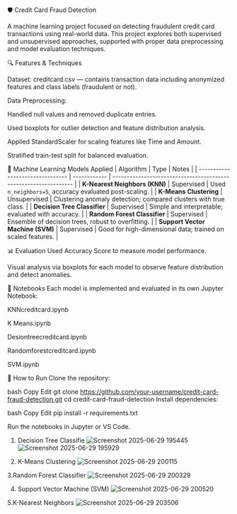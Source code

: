 🛡️ Credit Card Fraud Detection

A machine learning project focused on detecting fraudulent credit card transactions using real-world data. This project explores both supervised and unsupervised approaches, supported with proper data preprocessing and model evaluation techniques.

🔍 Features & Techniques

Dataset: creditcard.csv — contains transaction data including anonymized features and class labels (fraudulent or not).

Data Preprocessing:

Handled null values and removed duplicate entries.

Used boxplots for outlier detection and feature distribution analysis.

Applied StandardScaler for scaling features like Time and Amount.

Stratified train-test split for balanced evaluation.

🤖 Machine Learning Models Applied
| Algorithm                        | Type         | Notes                                                            |
| -------------------------------- | ------------ | ---------------------------------------------------------------- |
| **K-Nearest Neighbors (KNN)**    | Supervised   | Used `n_neighbors=5`, accuracy evaluated post-scaling.           |
| **K-Means Clustering**           | Unsupervised | Clustering anomaly detection; compared clusters with true class. |
| **Decision Tree Classifier**     | Supervised   | Simple and interpretable; evaluated with accuracy.               |
| **Random Forest Classifier**     | Supervised   | Ensemble of decision trees, robust to overfitting.               |
| **Support Vector Machine (SVM)** | Supervised   | Good for high-dimensional data; trained on scaled features.      |


📊 Evaluation
Used Accuracy Score to measure model performance.

Visual analysis via boxplots for each model to observe feature distribution and detect anomalies.

📁 Notebooks
Each model is implemented and evaluated in its own Jupyter Notebook:

KNNcreditcard.ipynb

K Means.ipynb

Desiontreecreditcard.ipynb

Randomforestcreditcard.ipynb

SVM.ipynb

📌 How to Run
Clone the repository:

bash
Copy
Edit
git clone https://github.com/your-username/credit-card-fraud-detection.git
cd credit-card-fraud-detection
Install dependencies:

bash
Copy
Edit
pip install -r requirements.txt

Run the notebooks in Jupyter or VS Code.
1. Decision Tree Classifie
![Screenshot 2025-06-29 195445](https://github.com/user-attachments/assets/1060ecb8-3ca4-4007-b681-bc0a3b16b3f6)
![Screenshot 2025-06-29 195929](https://github.com/user-attachments/assets/7b9bbb92-4e09-45e5-9564-78bea5dcc18e)

2. K-Means Clustering
![Screenshot 2025-06-29 200115](https://github.com/user-attachments/assets/76e040bb-d9af-4426-a056-41b473eaa2e4)

3.Random Forest Classifier
![Screenshot 2025-06-29 200329](https://github.com/user-attachments/assets/001e664f-8fc7-4c2c-be55-387be1bbcb21)

4. Support Vector Machine (SVM)
![Screenshot 2025-06-29 200520](https://github.com/user-attachments/assets/84cdd7c6-b84e-4c64-a642-8356cd00d30e)

5.K-Nearest Neighbors
![Screenshot 2025-06-29 203506](https://github.com/user-attachments/assets/f589e35b-b99e-4136-9905-47a22c42b3d8)

